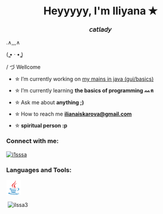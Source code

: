 <h1 align="center">Heyyyyy, I'm Iliyana ✭</h1>
<h3 align="center">𝘤𝘢𝘵𝘭𝘢𝘥𝘺</h3>

 .∧,,,∧
 
(  ̳• · • ̳)

/    づ      Wellcome 

- ✮ I’m currently working on [my mains in java (gui/basics)](https://github.com/ilssa3/codes-main)

- ✮ I’m currently learning **the basics of programming ᨐฅ**

- ✮ Ask me about **anything ;)**                             

- ✮ How to reach me **ilianaiskarova@gmail.com**

- ✮ **spiritual person :p**

<h3 align="left">Connect with me:</h3>
<p align="left">
<a href="https://instagram.com/i1sssa" target="blank"><img align="center" src="https://raw.githubusercontent.com/rahuldkjain/github-profile-readme-generator/master/src/images/icons/Social/instagram.svg" alt="i1sssa" height="30" width="40" /></a>
</p>

<h3 align="left">Languages and Tools:</h3>
<p align="left"> <a href="https://www.java.com" target="_blank" rel="noreferrer"> <img src="https://raw.githubusercontent.com/devicons/devicon/master/icons/java/java-original.svg" alt="java" width="40" height="40"/> </a> </p>

<p>&nbsp;<img align="center" src="https://github-readme-stats.vercel.app/api?username=ilssa3&show_icons=true&locale=en" alt="ilssa3" /></p>
